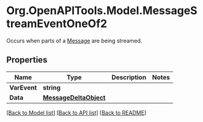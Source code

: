 # Org.OpenAPITools.Model.MessageStreamEventOneOf2
Occurs when parts of a [Message](/docs/api-reference/messages/object) are being streamed.

## Properties

Name | Type | Description | Notes
------------ | ------------- | ------------- | -------------
**VarEvent** | **string** |  | 
**Data** | [**MessageDeltaObject**](MessageDeltaObject.md) |  | 

[[Back to Model list]](../README.md#documentation-for-models) [[Back to API list]](../README.md#documentation-for-api-endpoints) [[Back to README]](../README.md)

